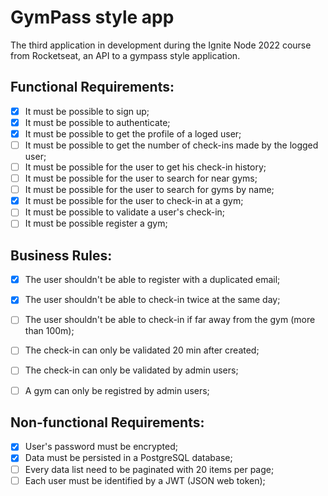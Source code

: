 # GymPass style app
The third application in development during the Ignite Node 2022 course from Rocketseat, an API to a gympass style application.

## Functional Requirements:

- [x] It must be possible to sign up;
- [x] It must be possible to authenticate;
- [x] It must be possible to get the profile of a loged user;
- [  ] It must be possible to get the number of check-ins made by the logged user;
- [  ] It must be possible for the user to get his check-in history;
- [  ] It must be possible for the user to search for near gyms;
- [  ] It must be possible for the user to search for gyms by name;
- [x] It must be possible for the user to check-in at a gym;
- [  ] It must be possible to validate a user's check-in;
- [  ] It must be possible register a gym;

## Business Rules:

- [x] The user shouldn't be able to register with a duplicated email;
- [x] The user shouldn't be able to check-in twice at the same day;
- [  ] The user shouldn't be able to check-in if far away from the gym (more than 100m);
- [  ] The check-in can only be validated 20 min after created;
- [  ] The check-in can only be validated by admin users;
- [  ] A gym can only be registred by admin users;


## Non-functional Requirements:

- [x] User's password must be encrypted;
- [x] Data must be persisted in a PostgreSQL database;
- [  ] Every data list need to be paginated with 20 items per page;
- [  ] Each user must be identified by a JWT (JSON web token);